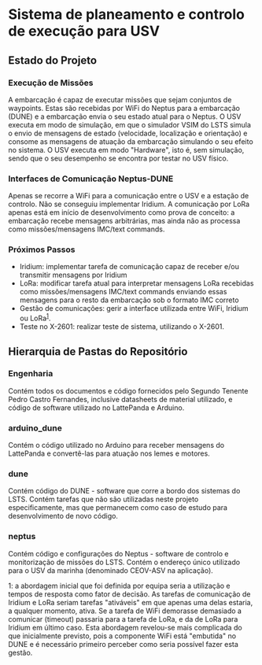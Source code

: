 # Sistema de planeamento e controlo de execução para USV

## Estado do Projeto

### Execução de Missões
A embarcação é capaz de executar missões que sejam conjuntos de waypoints. Estas são recebidas por WiFi do Neptus para a embarcação (DUNE) e a embarcação envia o seu estado atual para o Neptus. O USV executa em modo de simulação, em que o simulador VSIM do LSTS simula o envio de mensagens de estado (velocidade, localização e orientação) e consome as mensagens de atuação da embarcação simulando o seu efeito no sistema. O USV executa em modo "Hardware", isto é, sem simulação, sendo que o seu desempenho se encontra por testar no USV físico.

### Interfaces de Comunicação Neptus-DUNE
Apenas se recorre a WiFi para a comunicação entre o USV e a estação de controlo. Não se conseguiu implementar Iridium. A comunicação por LoRa apenas está em início de desenvolvimento como prova de conceito: a embarcação recebe mensagens arbitrárias, mas ainda não as processa como missões/mensagens IMC/text commands.

### Próximos Passos
* Iridium: implementar tarefa de comunicação capaz de receber e/ou transmitir mensagens por Iridium
* LoRa: modificar tarefa atual para interpretar mensagens LoRa recebidas como missões/mensagens IMC/text commands enviando essas mensagens para o resto da embarcação sob o formato IMC correto
* Gestão de comunicações: gerir a interface utilizada entre WiFi, Iridium ou LoRa<sup>[1](#myfootnote1)</sup>.
* Teste no X-2601: realizar teste de sistema, utilizando o X-2601.

## Hierarquia de Pastas do Repositório

### Engenharia
Contém todos os documentos e código fornecidos pelo Segundo Tenente Pedro Castro Fernandes, inclusive datasheets de material utilizado, e código de software utilizado no LattePanda e Arduino.

### arduino_dune
Contém o código utilizado no Arduino para receber mensagens do LattePanda e convertê-las para atuação nos lemes e motores.

### dune
Contém código do DUNE - software que corre a bordo dos sistemas do LSTS. Contém tarefas que não são utilizadas neste projeto especificamente, mas que permanecem como caso de estudo para desenvolvimento de novo código.

### neptus
Contém código e configurações do Neptus - software de controlo e monitorização de missões do LSTS. Contém o endereço único utilizado para o USV da marinha (denominado CEOV-ASV na aplicação).



<a name="myfootnote1">1</a>: a abordagem inicial que foi definida por equipa seria a utilização e tempos de resposta como fator de decisão. As tarefas de comunicação de Iridium e LoRa seriam tarefas "ativáveis" em que apenas uma delas estaria, a qualquer momento, ativa. Se a tarefa de WiFi demorasse demasiado a comunicar (timeout) passaria para a tarefa de LoRa, e da de LoRa para Iridium em último caso. Esta abordagem revelou-se mais complicada do que inicialmente previsto, pois a componente WiFi está "embutida" no DUNE e é necessário primeiro perceber como seria possível fazer esta gestão.

